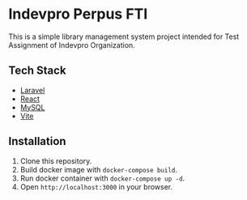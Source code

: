# Indevpro Perpus FTI

This is a simple library management system project intended for Test Assignment of Indevpro Organization.

## Tech Stack
- [Laravel](https://laravel.com/)
- [React](https://reactjs.org/)
- [MySQL](https://www.mysql.com/)
- [Vite](https://vitejs.dev/)

## Installation
1. Clone this repository.
2. Build docker image with `docker-compose build`.
3. Run docker container with `docker-compose up -d`.
4. Open `http://localhost:3000` in your browser.



